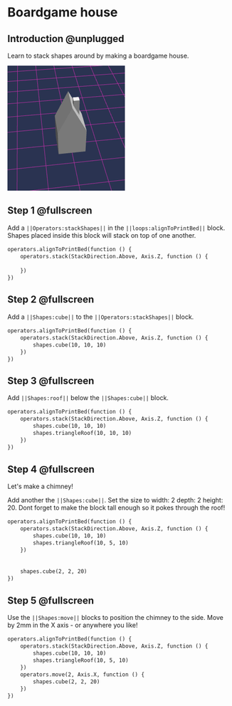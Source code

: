 # Boardgame house

## Introduction @unplugged

Learn to stack shapes around by making a boardgame house.


![Make a heart shape](/docs/static/examples/boardgame-house/project-image.png)

## Step 1 @fullscreen
Add a ``||Operators:stackShapes||`` in the ``||loops:alignToPrintBed||`` block.  Shapes placed inside this block will stack on top of one another.


```blocks
operators.alignToPrintBed(function () {
    operators.stack(StackDirection.Above, Axis.Z, function () {
    
    })
})
```


## Step 2 @fullscreen

Add a ``||Shapes:cube||`` to the ``||Operators:stackShapes||`` block.

```blocks
operators.alignToPrintBed(function () {
    operators.stack(StackDirection.Above, Axis.Z, function () {  
        shapes.cube(10, 10, 10)
    })
})
```

## Step 3 @fullscreen

Add ``||Shapes:roof||`` below the  ``||Shapes:cube||`` block.

```blocks
operators.alignToPrintBed(function () {
    operators.stack(StackDirection.Above, Axis.Z, function () {  
        shapes.cube(10, 10, 10)
        shapes.triangleRoof(10, 10, 10)
    })
})
```



## Step 4 @fullscreen

Let's make a chimney!

Add another the ``||Shapes:cube||``.
Set the size to width: 2 depth: 2 height: 20.  Dont forget to make the block tall enough so it pokes through the roof!

```blocks
operators.alignToPrintBed(function () {
    operators.stack(StackDirection.Above, Axis.Z, function () {
        shapes.cube(10, 10, 10)
        shapes.triangleRoof(10, 5, 10)
    })


    shapes.cube(2, 2, 20)
})
```

## Step 5 @fullscreen
Use the ``||Shapes:move||`` blocks to position the chimney to the side.  Move by 2mm in the X axis - or anywhere you like!


```blocks
operators.alignToPrintBed(function () {
    operators.stack(StackDirection.Above, Axis.Z, function () {
        shapes.cube(10, 10, 10)
        shapes.triangleRoof(10, 5, 10)
    })
    operators.move(2, Axis.X, function () {
        shapes.cube(2, 2, 20)
    })
})
```

